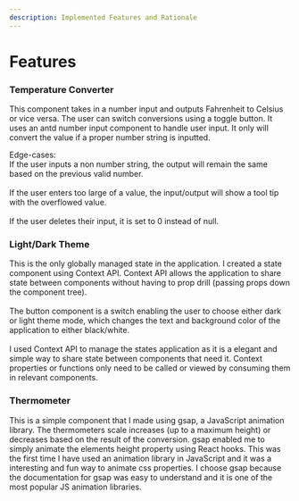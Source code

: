 ```yaml
---
description: Implemented Features and Rationale
---
```


# Features

### Temperature Converter

This component takes in a number input and outputs Fahrenheit to Celsius or vice versa. The user can switch conversions using a toggle button. It uses an antd number input component to handle user input. It only will convert the value if a proper number string is inputted.

Edge-cases:\
If the user inputs a non number string, the output will remain the same based on the previous valid number.\
\
If the user enters too large of a value, the input/output will show a tool tip with the overflowed value.\
\
If the user deletes their input, it is set to 0 instead of null.

### Light/Dark Theme

This is the only globally managed state in the application. I created a state component using Context API. Context API allows the application to share state between components without having to prop drill (passing props down the component tree). \
\
The button component is a switch enabling the user to choose either dark or light theme mode, which changes the text and background color of the application to either black/white.\
\
I used Context API to manage the states application as it is a elegant and simple way to share state between components that need it. Context properties or functions only need to be called or viewed by consuming them in relevant components.&#x20;

### Thermometer

This is a simple component that I made using gsap, a JavaScript animation library. The thermometers scale increases (up to a maximum height) or decreases based on the result of the conversion. gsap enabled me to simply animate the elements height property using React hooks. This was the first time I have used an animation library in JavaScript and it was a interesting and fun way to animate css properties. I choose gsap because the documentation for gsap was easy to understand and it is one of the most popular JS animation libraries.&#x20;
